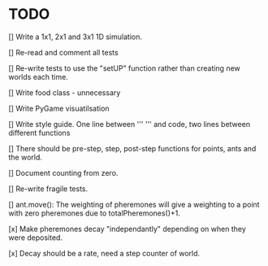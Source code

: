 TODO
=====

 [] Write a 1x1, 2x1 and 3x1 1D simulation.

 [] Re-read and comment all tests

 [] Re-write tests to use the "setUP" function rather than creating new
    worlds each time.

 [] Write food class - unnecessary

 [] Write PyGame visuatilsation

 [] Write style guide. One line between ''' ''' and code, two lines between
    different functions

 [] There should be pre-step, step, post-step functions for points, ants and 
    the world.

 [] Document counting from zero.

 [] Re-write fragile tests.

 [] ant.move(): The weighting of pheremones will give a weighting to a point
    with zero pheremones due to totalPheremones()+1.

 [x] Make pheremones decay "independantly" depending on when they were
    deposited.

 [x] Decay should be a rate, need a step counter of world.
